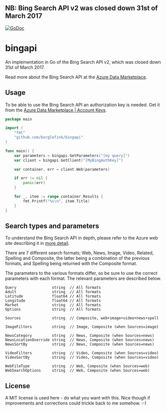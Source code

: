 ## NB: Bing Search API v2 was closed down 31st of March 2017

[![GoDoc](https://godoc.org/github.com/borglefink/bingapi?status.svg)](https://godoc.org/github.com/borglefink/bingapi)
# bingapi #

An implementation in Go of the Bing Search API v2, which was closed down 31st of March 2017. 

Read more about the Bing Search API at the [Azure Data Marketplace](https://datamarket.azure.com/dataset/bing/search).


## Usage

To be able to use the Bing Search API an authorization key is needed. Get it from the [Azure Data Marketplace | Account Keys](https://datamarket.azure.com/account/keys).

```Go
package main

import (
	"fmt"
	"github.com/borglefink/bingapi"
)

func main() {
	var parameters = bingapi.GetParameters("[my query]")
	var client = bingapi.GetClient("[MyBingAuthKey]")

	var container, err = client.Web(parameters)

	if err != nil {
		panic(err)
	}

	for _, item := range container.Results {
		fmt.Printf("%s\n", item.Title)
	}
}
```


## Search types and parameters

To understand the Bing Search API in depth, please refer to the Azure web site describing it in [more detail](https://datamarket.azure.com/dataset/bing/search).

There are 7 different search formats; Web, News, Image, Video, Related, Spelling and Composite, the latter being a combination of the previous formats, and Spelling being returned with the Composite format.

The parameters to the various formats differ, so be sure to use the correct parameters with each format. The relevant parameters are described below.

```
Query                string  // All formats
Adult                string  // All formats
Latitude             float64 // All formats
Longitude            float64 // All formats
Market               string  // All formats
Options              string  // All formats

Sources              string  // Composite, web+image+video+news+spell

ImageFilters         string  // Image, Composite (when Sources=image)

NewsCategory         string  // News, Composite (when Sources=news)
NewsLocationOverride string  // News, Composite (when Sources=news)
NewsSortBy           string  // News, Composite (when Sources=news)

VideoFilters         string  // Video, Composite (when Sources=video)
VideoSortBy          string  // Video, Composite (when Sources=video)

WebFileType          string  // Web, Composite (when Sources=web)
WebSearchOptions     string  // Web, Composite (when Sources=web)
```


## License

A MIT license is used here - do what you want with this. Nice though if improvements and corrections could trickle back to me somehow. :-)
